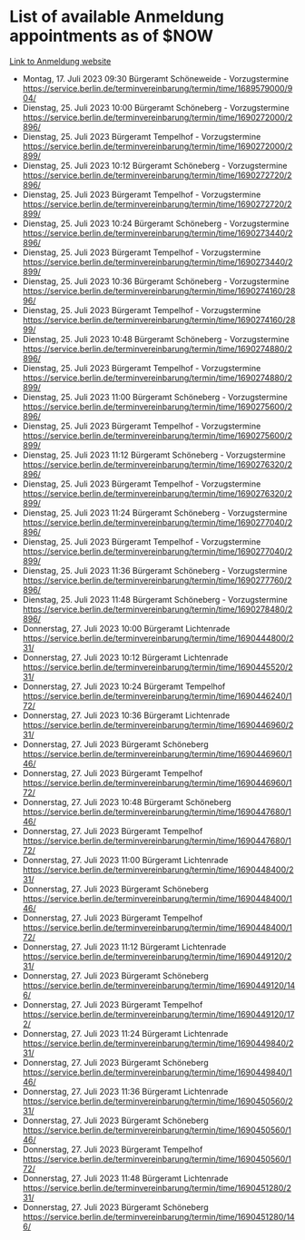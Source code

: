 # List of available Anmeldung appointments as of $NOW
[Link to Anmeldung website](https://service.berlin.de/terminvereinbarung/termin/tag.php?termin=1&anliegen[]=120686&dienstleisterlist=122210,122217,327316,122219,327312,122227,327314,122231,327346,122243,327348,122254,122252,329742,122260,329745,122262,329748,122271,327278,122273,327274,122277,327276,330436,122280,327294,122282,327290,122284,327292,122291,327270,122285,327266,122286,327264,122296,327268,150230,329760,122297,327286,122294,327284,122312,329763,122314,329775,122304,327330,122311,327334,122309,327332,317869,122281,327352,122279,329772,122283,122276,327324,122274,327326,122267,329766,122246,327318,122251,327320,122257,327322,122208,327298,122226,327300&herkunft=http%3A%2F%2Fservice.berlin.de%2Fdienstleistung%2F120686%2F)
- Montag, 17. Juli 2023 09:30 Bürgeramt Schöneweide - Vorzugstermine https://service.berlin.de/terminvereinbarung/termin/time/1689579000/904/
- Dienstag, 25. Juli 2023 10:00 Bürgeramt Schöneberg - Vorzugstermine https://service.berlin.de/terminvereinbarung/termin/time/1690272000/2896/
- Dienstag, 25. Juli 2023  Bürgeramt Tempelhof - Vorzugstermine https://service.berlin.de/terminvereinbarung/termin/time/1690272000/2899/
- Dienstag, 25. Juli 2023 10:12 Bürgeramt Schöneberg - Vorzugstermine https://service.berlin.de/terminvereinbarung/termin/time/1690272720/2896/
- Dienstag, 25. Juli 2023  Bürgeramt Tempelhof - Vorzugstermine https://service.berlin.de/terminvereinbarung/termin/time/1690272720/2899/
- Dienstag, 25. Juli 2023 10:24 Bürgeramt Schöneberg - Vorzugstermine https://service.berlin.de/terminvereinbarung/termin/time/1690273440/2896/
- Dienstag, 25. Juli 2023  Bürgeramt Tempelhof - Vorzugstermine https://service.berlin.de/terminvereinbarung/termin/time/1690273440/2899/
- Dienstag, 25. Juli 2023 10:36 Bürgeramt Schöneberg - Vorzugstermine https://service.berlin.de/terminvereinbarung/termin/time/1690274160/2896/
- Dienstag, 25. Juli 2023  Bürgeramt Tempelhof - Vorzugstermine https://service.berlin.de/terminvereinbarung/termin/time/1690274160/2899/
- Dienstag, 25. Juli 2023 10:48 Bürgeramt Schöneberg - Vorzugstermine https://service.berlin.de/terminvereinbarung/termin/time/1690274880/2896/
- Dienstag, 25. Juli 2023  Bürgeramt Tempelhof - Vorzugstermine https://service.berlin.de/terminvereinbarung/termin/time/1690274880/2899/
- Dienstag, 25. Juli 2023 11:00 Bürgeramt Schöneberg - Vorzugstermine https://service.berlin.de/terminvereinbarung/termin/time/1690275600/2896/
- Dienstag, 25. Juli 2023  Bürgeramt Tempelhof - Vorzugstermine https://service.berlin.de/terminvereinbarung/termin/time/1690275600/2899/
- Dienstag, 25. Juli 2023 11:12 Bürgeramt Schöneberg - Vorzugstermine https://service.berlin.de/terminvereinbarung/termin/time/1690276320/2896/
- Dienstag, 25. Juli 2023  Bürgeramt Tempelhof - Vorzugstermine https://service.berlin.de/terminvereinbarung/termin/time/1690276320/2899/
- Dienstag, 25. Juli 2023 11:24 Bürgeramt Schöneberg - Vorzugstermine https://service.berlin.de/terminvereinbarung/termin/time/1690277040/2896/
- Dienstag, 25. Juli 2023  Bürgeramt Tempelhof - Vorzugstermine https://service.berlin.de/terminvereinbarung/termin/time/1690277040/2899/
- Dienstag, 25. Juli 2023 11:36 Bürgeramt Schöneberg - Vorzugstermine https://service.berlin.de/terminvereinbarung/termin/time/1690277760/2896/
- Dienstag, 25. Juli 2023 11:48 Bürgeramt Schöneberg - Vorzugstermine https://service.berlin.de/terminvereinbarung/termin/time/1690278480/2896/
- Donnerstag, 27. Juli 2023 10:00 Bürgeramt Lichtenrade https://service.berlin.de/terminvereinbarung/termin/time/1690444800/231/
- Donnerstag, 27. Juli 2023 10:12 Bürgeramt Lichtenrade https://service.berlin.de/terminvereinbarung/termin/time/1690445520/231/
- Donnerstag, 27. Juli 2023 10:24 Bürgeramt Tempelhof https://service.berlin.de/terminvereinbarung/termin/time/1690446240/172/
- Donnerstag, 27. Juli 2023 10:36 Bürgeramt Lichtenrade https://service.berlin.de/terminvereinbarung/termin/time/1690446960/231/
- Donnerstag, 27. Juli 2023  Bürgeramt Schöneberg https://service.berlin.de/terminvereinbarung/termin/time/1690446960/146/
- Donnerstag, 27. Juli 2023  Bürgeramt Tempelhof https://service.berlin.de/terminvereinbarung/termin/time/1690446960/172/
- Donnerstag, 27. Juli 2023 10:48 Bürgeramt Schöneberg https://service.berlin.de/terminvereinbarung/termin/time/1690447680/146/
- Donnerstag, 27. Juli 2023  Bürgeramt Tempelhof https://service.berlin.de/terminvereinbarung/termin/time/1690447680/172/
- Donnerstag, 27. Juli 2023 11:00 Bürgeramt Lichtenrade https://service.berlin.de/terminvereinbarung/termin/time/1690448400/231/
- Donnerstag, 27. Juli 2023  Bürgeramt Schöneberg https://service.berlin.de/terminvereinbarung/termin/time/1690448400/146/
- Donnerstag, 27. Juli 2023  Bürgeramt Tempelhof https://service.berlin.de/terminvereinbarung/termin/time/1690448400/172/
- Donnerstag, 27. Juli 2023 11:12 Bürgeramt Lichtenrade https://service.berlin.de/terminvereinbarung/termin/time/1690449120/231/
- Donnerstag, 27. Juli 2023  Bürgeramt Schöneberg https://service.berlin.de/terminvereinbarung/termin/time/1690449120/146/
- Donnerstag, 27. Juli 2023  Bürgeramt Tempelhof https://service.berlin.de/terminvereinbarung/termin/time/1690449120/172/
- Donnerstag, 27. Juli 2023 11:24 Bürgeramt Lichtenrade https://service.berlin.de/terminvereinbarung/termin/time/1690449840/231/
- Donnerstag, 27. Juli 2023  Bürgeramt Schöneberg https://service.berlin.de/terminvereinbarung/termin/time/1690449840/146/
- Donnerstag, 27. Juli 2023 11:36 Bürgeramt Lichtenrade https://service.berlin.de/terminvereinbarung/termin/time/1690450560/231/
- Donnerstag, 27. Juli 2023  Bürgeramt Schöneberg https://service.berlin.de/terminvereinbarung/termin/time/1690450560/146/
- Donnerstag, 27. Juli 2023  Bürgeramt Tempelhof https://service.berlin.de/terminvereinbarung/termin/time/1690450560/172/
- Donnerstag, 27. Juli 2023 11:48 Bürgeramt Lichtenrade https://service.berlin.de/terminvereinbarung/termin/time/1690451280/231/
- Donnerstag, 27. Juli 2023  Bürgeramt Schöneberg https://service.berlin.de/terminvereinbarung/termin/time/1690451280/146/
